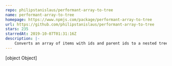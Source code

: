 ```yaml
---
repo: philipstanislaus/performant-array-to-tree
name: performant-array-to-tree
homepage: https://www.npmjs.com/package/performant-array-to-tree
url: https://github.com/philipstanislaus/performant-array-to-tree
stars: 235
starredAt: 2019-10-07T01:31:16Z
description: |-
    Converts an array of items with ids and parent ids to a nested tree in a performant O(n) way. Runs in browsers and Node.js.
---
```


[object Object]
